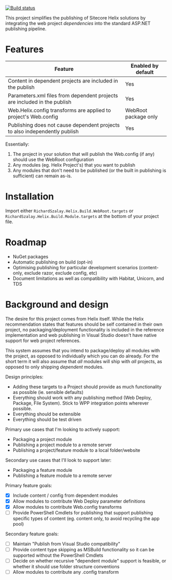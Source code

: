 [![Build status](https://ci.appveyor.com/api/projects/status/y0reigvxgct4vmgq/branch/master?svg=true)](https://ci.appveyor.com/project/richardszalay/helix-publishing-targets/branch/master)

This project simplifies the publishing of Sitecore Helix solutions by integrating the web project _dependencies_ into the standard ASP.NET publishing pipeline.

# Features

| Feature | Enabled by default |
| ------ | ------ |
| Content in dependent projects are included in the publish | Yes |
| Parameters.xml files from dependent projects are included in the publish | Yes |
| Web.Helix.config transforms are applied to project's Web.config | WebRoot package only |
| Publishing does not cause dependent projects to also independently publish  | Yes |

Essentially:

1. The project in your solution that will publish the Web.config (if any) should use the WebRoot configuration
2. Any modules (eg. Helix Project's) that you want to publish
3. Any modules that don't need to be published (or the built in publishing is sufficient) can remain as-is.

# Installation

Import either `RichardSzalay.Helix.Build.WebRoot.targets` or `RichardSzalay.Helix.Build.Module.targets` at the bottom of your project file.

# Roadmap

* NuGet packages
* Automatic publishing on build (opt-in)
* Optimising publishing for particular development scenarios (content-only, exclude razor, exclude config, etc)
* Document limitations as well as compatibility with Habitat, Unicorn, and TDS

# Background and design

The desire for this project comes from Helix itself. While the Helix recommendation states that features should be self contained in their own project, no packaging/deployment functionality is included in the reference implementation and web publishing in Visual Studio doesn't have native support for web project references.

This system assumes that you intend to package/deploy all modules with the project, as opposed to individually which you can do already. For the short term it will also assume that _all_ modules will ship with _all_ projects, as opposed to only shipping _dependent_ modules.

Design principles:

* Adding these targets to a Project should provide as much functionality as possible (ie. sensible defaults)
* Everything should work with any publishing method (Web Deploy, Package, File System). Stick to WPP integration points wherever possible. 
* Everything should be extensible
* Everything should be test driven

Primary use cases that I'm looking to actively support:

* Packaging a project module
* Publishing a project module to a remote server
* Publishing a project/feature module to a local folder/website

Secondary use cases that I'll look to support later:

* Packaging a feature module
* Publishing a feature module to a remote server

Primary feature goals:

- [x] Include content / config from dependent modules
- [x] Allow modules to contribute Web Deploy parameter definitions
- [x] Allow modules to contribute Web.config transforms
- [ ] Provide PowerShell Cmdlets for publishing that support publishing specific types of content (eg. content only, to avoid recycling the app pool)

Secondary feature goals:

- [ ] Maintain "Publish from Visual Studio compatibility"
- [ ] Provide content type skipping as MSBuild functionality so it can be supported without the PowerShell Cmdlets
- [ ] Decide on whether recursive "dependent module" support is feasible, or whether it should use folder structure conventions
- [ ] Allow modules to contribute any .config transform

